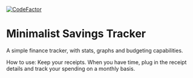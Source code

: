 [![CodeFactor](https://www.codefactor.io/repository/github/thicksandwich/minimalist-savings-tracker/badge?s=3b819b535055bc84d735f53c912efe5e2ee11cd4)](https://www.codefactor.io/repository/github/thicksandwich/minimalist-savings-tracker)

# Minimalist Savings Tracker
A simple finance tracker, with stats, graphs and budgeting capabilities.

How to use:
Keep your receipts. When you have time, plug in the receipt details and track your spending on a monthly basis.

